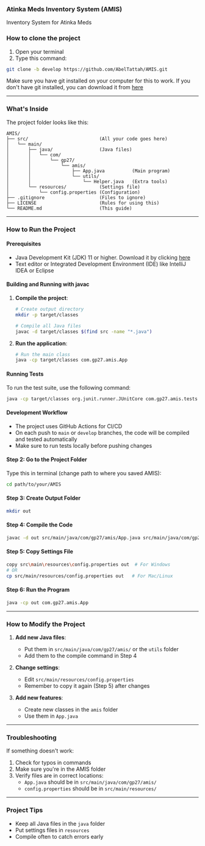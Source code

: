 ### Atinka Meds Inventory System (AMIS)

Inventory System for Atinka Meds


### How to clone the project

1. Open your terminal
2. Type this command:
```bash
git clone -b develop https://github.com/AbelTattah/AMIS.git
```

Make sure you have git installed on your computer for this to work. If you don't have git installed, you can download it from [here](https://git-scm.com/)

---

### What's Inside

The project folder looks like this:
```
AMIS/
├── src/                          (All your code goes here)
│   └── main/
│       ├── java/                 (Java files)
│       │   └── com/
│       │       └── gp27/
│       │           └── amis/
│       │               ├── App.java          (Main program)
│       │               └── utils/
│       │                   └── Helper.java   (Extra tools)
│       └── resources/            (Settings file)
│           └── config.properties (Configuration)
├── .gitignore                    (Files to ignore)
├── LICENSE                       (Rules for using this)
└── README.md                     (This guide)
```

---

### How to Run the Project

#### Prerequisites
- Java Development Kit (JDK) 11 or higher. Download it by clicking [here](https://www.techspot.com/downloads/5553-java-jdk.html)
- Text editor or Integrated Development Environment (IDE) like IntelliJ IDEA or Eclipse

#### Building and Running with javac

1. **Compile the project**:
   ```bash
   # Create output directory
   mkdir -p target/classes
   
   # Compile all Java files
   javac -d target/classes $(find src -name "*.java")
   ```

2. **Run the application**:
   ```bash
   # Run the main class
   java -cp target/classes com.gp27.amis.App
   ```

#### Running Tests
To run the test suite, use the following command:
```bash
java -cp target/classes org.junit.runner.JUnitCore com.gp27.amis.tests.AllTests
```

#### Development Workflow
- The project uses GitHub Actions for CI/CD
- On each push to `main` or `develop` branches, the code will be compiled and tested automatically
- Make sure to run tests locally before pushing changes

#### Step 2: Go to the Project Folder
Type this in terminal (change path to where you saved AMIS):
```bash
cd path/to/your/AMIS
```

#### Step 3: Create Output Folder
```bash
mkdir out
```

#### Step 4: Compile the Code
```bash
javac -d out src/main/java/com/gp27/amis/App.java src/main/java/com/gp27/amis/utils/Helper.java
```

#### Step 5: Copy Settings File
```bash
copy src\main\resources\config.properties out  # For Windows
# OR
cp src/main/resources/config.properties out   # For Mac/Linux
```

#### Step 6: Run the Program
```bash
java -cp out com.gp27.amis.App
```

---

### How to Modify the Project

1. **Add new Java files**:
   - Put them in `src/main/java/com/gp27/amis/` or the `utils` folder
   - Add them to the compile command in Step 4

2. **Change settings**:
   - Edit `src/main/resources/config.properties`
   - Remember to copy it again (Step 5) after changes

3. **Add new features**:
   - Create new classes in the `amis` folder
   - Use them in `App.java`

---

### Troubleshooting

If something doesn't work:
1. Check for typos in commands
2. Make sure you're in the AMIS folder
3. Verify files are in correct locations:
   - `App.java` should be in `src/main/java/com/gp27/amis/`
   - `config.properties` should be in `src/main/resources/`

---

### Project Tips
- Keep all Java files in the `java` folder
- Put settings files in `resources`
- Compile often to catch errors early


